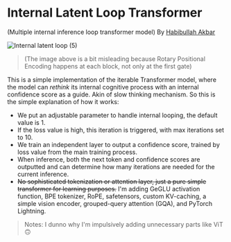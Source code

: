 # Internal Latent Loop Transformer
(Multiple internal inference loop transformer model)
By [Habibullah Akbar](https://chavyv.vercel.app)

![Internal latent loop (5)](https://github.com/user-attachments/assets/fe6e8a71-dbca-4548-910f-5036ba49ed64)
> (The image above is a bit misleading because Rotary Positional Encoding happens at each block, not only at the first gate)

This is a simple implementation of the iterable Transformer model, where the model can *rethink* its internal cognitive process with an internal confidence score as a guide. Akin of slow thinking mechanism.
So this is the simple explanation of how it works:
- We put an adjustable parameter to handle internal looping, the default value is 1.
- If the loss value is high, this iteration is triggered, with max iterations set to 10.
- We train an independent layer to output a confidence score, trained by loss value from the main training process.
- When inference, both the next token and confidence scores are outputted and can determine how many iterations are needed for the current inference.
- ~~No sophisticated tokenization or attention layer, just a pure simple transformer for learning purposes.~~ I'm adding GeGLU activation function, BPE tokenizer, RoPE, safetensors, custom KV-caching, a simple vision encoder, grouped-query attention (GQA), and PyTorch Lightning.

> Notes: I dunno why I'm impulsively adding unnecessary parts like ViT 🙃
